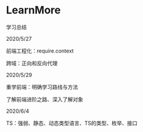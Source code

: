 # LearnMore
学习总结





2020/5/27

前端工程化：require.context

跨域：正向和反向代理



2020/5/29

重学前端：明确学习路线与方法

了解前端进阶之路、深入了解对象



2020/6/4

  TS：强弱、静态、动态类型语言、TS的类型、枚举、接口